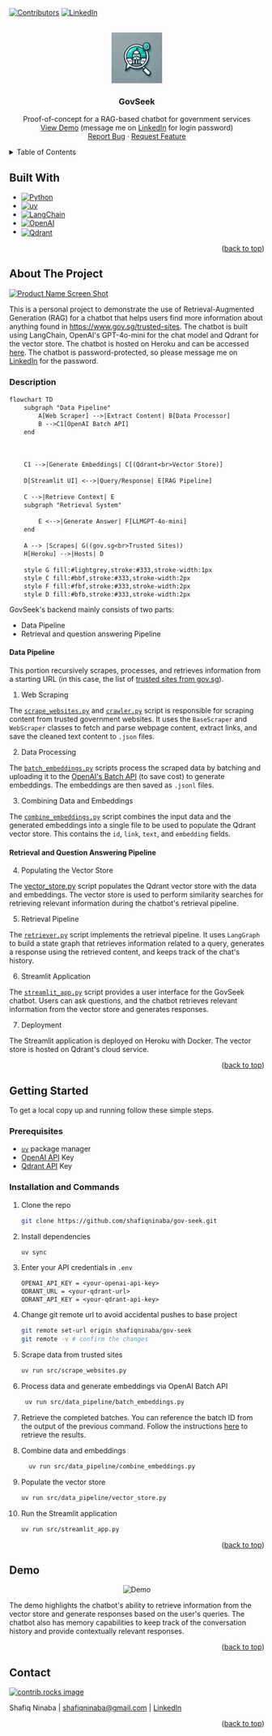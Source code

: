 <a id="readme-top"></a>
<!-- PROJECT SHIELDS -->
[![Contributors][contributors-shield]][contributors-url]
[![LinkedIn][linkedin-shield]][linkedin-url]

<!-- PROJECT LOGO -->
<br />
<div align="center">
  <a href="https://github.com/shafiqninaba/gov-seek">
    <img src="assets/images/logo.png" alt="Logo" width="100" height="100">
  </a>
<h3 align="center">GovSeek</h3>

  <p align="center">
    Proof-of-concept for a RAG-based chatbot for government services
    <br />
    <a href="https://gov-seek-e2a21ca71a09.herokuapp.com/">View Demo</a> (message me on <a href="https://linkedin.com/in/shafiq-ninaba">LinkedIn</a> for login password)
    <br>
    <a href="https://github.com/shafiqninaba/gov-seek/issues/new?labels=bug&template=bug-report---.md">Report Bug</a>
    &middot;
    <a href="https://github.com/shafiqninaba/gov-seek/issues/new?labels=enhancement&template=feature-request---.md">Request Feature</a>
  </p>
</div>

<!-- TABLE OF CONTENTS -->
<!-- TABLE OF CONTENTS -->
<details>
  <summary>Table of Contents</summary>
  <ol>
    <li>
    <a href="#built-with">Built With</a>
    </li>
    <li>
      <a href="#about-the-project">About The Project</a>
      <ul>
        <li><a href="#description">Description</a></li>
        <li><a href="#data-pipeline">Data Pipeline</a></li>
        <li><a href="#retrieval-and-question-answering-pipeline">Retrieval and Question Answering Pipeline</a></li>
      </ul>
    </li>
    <li>
      <a href="#getting-started">Getting Started</a>
      <ul>
        <li><a href="#prerequisites">Prerequisites</a></li>
        <li><a href="#installation-and-commands">Installation and Commands</a></li>
      </ul>
    </li>
    <li><a href="#usage">Usage</a></li>
    <li><a href="#demo">Demo</a></li>
    <li><a href="#contact">Contact</a></li>
  </ol>
</details>

## Built With

* [![Python][Python-img]][Python-url]
* [![uv][uv-img]][uv-url]
* [![LangChain][LangChain-img]][LangChain-url]
* [![OpenAI][openai-img]][openai-url]
* <a href="https://qdrant.tech/"><img src="https://raw.githubusercontent.com/qdrant/qdrant/master/docs/logo.svg" alt="Qdrant" width="80" height="24" style="vertical-align:middle"></a>


<p align="right">(<a href="#readme-top">back to top</a>)</p>

<!-- ABOUT THE PROJECT -->
## About The Project

[![Product Name Screen Shot][product-screenshot]](https://gov-seek-e2a21ca71a09.herokuapp.com/)

This is a personal project to demonstrate the use of Retrieval-Augmented Generation (RAG) for a chatbot that helps users find more information about anything found in https://www.gov.sg/trusted-sites. The chatbot is built using LangChain, OpenAI's GPT-4o-mini for the chat model and Qdrant for the vector store. The chatbot is hosted on Heroku and can be accessed [here](https://gov-seek-e2a21ca71a09.herokuapp.com/). The chatbot is password-protected, so please message me on [LinkedIn](https://linkedin.com/in/shafiq-ninaba) for the password.

### Description

```mermaid
flowchart TD
    subgraph "Data Pipeline"
        A[Web Scraper] -->|Extract Content| B[Data Processor]
        B -->C1[OpenAI Batch API]
    end



    C1 -->|Generate Embeddings| C[(Qdrant<br>Vector Store)]

    D[Streamlit UI] <-->|Query/Response| E[RAG Pipeline]

    C -->|Retrieve Context| E
    subgraph "Retrieval System"

        E <-->|Generate Answer| F[LLMGPT-4o-mini]
    end

    A --> |Scrapes| G((gov.sg<br>Trusted Sites))
    H[Heroku] -->|Hosts| D

    style G fill:#lightgrey,stroke:#333,stroke-width:1px
    style C fill:#bbf,stroke:#333,stroke-width:2px
    style F fill:#fbf,stroke:#333,stroke-width:2px
    style D fill:#bfb,stroke:#333,stroke-width:2px
```

GovSeek's backend mainly consists of two parts:
- Data Pipeline
- Retrieval and question answering Pipeline

#### Data Pipeline
This portion recursively scrapes, processes, and retrieves information from a starting URL (in this case, the list of [trusted sites from gov.sg](https://www.gov.sg/trusted-sites)).

1. Web Scraping

The [`scrape_websites.py`](src/scrape_websites.py) and [`crawler.py`](src/data_pipeline/crawler.py) script is responsible for scraping content from trusted government websites. It uses the `BaseScraper` and `WebScraper` classes to fetch and parse webpage content, extract links, and save the cleaned text content to `.json` files.

2. Data Processing

The [`batch_embeddings.py`](src/data_pipeline/batch_embeddings.py) scripts process the scraped data by batching and uploading it to the [OpenAI's Batch API](https://platform.openai.com/docs/guides/batch) (to save cost) to generate embeddings. The embeddings are then saved as `.jsonl` files.

3. Combining Data and Embeddings

The [`combine_embeddings.py`](src/data_pipeline/combine_embeddings.py) script combines the input data and the generated embeddings into a single file to be used to populate the Qdrant vector store. This contains the `id`, `link`, `text`, and `embedding` fields.

#### Retrieval and Question Answering Pipeline

4. Populating the Vector Store

The [vector_store.py](src/data_pipeline/vector_store.py) script populates the Qdrant vector store with the data and embeddings. The vector store is used to perform similarity searches for retrieving relevant information during the chatbot's retrieval pipeline.

5. Retrieval Pipeline

The [`retriever.py`](src/retrieval_pipeline/retriever.py) script implements the retrieval pipeline. It uses `LangGraph` to build a state graph that retrieves information related to a query, generates a response using the retrieved content, and keeps track of the chat's history.

6. Streamlit Application

The [`streamlit_app.py`](src/streamlit_app.py) script provides a user interface for the GovSeek chatbot. Users can ask questions, and the chatbot retrieves relevant information from the vector store and generates responses.

7. Deployment

The Streamlit application is deployed on Heroku with Docker. The vector store is hosted on Qdrant's cloud service.

<p align="right">(<a href="#readme-top">back to top</a>)</p>

<!-- GETTING STARTED -->
## Getting Started

To get a local copy up and running follow these simple steps.

### Prerequisites

- [`uv`](https://docs.astral.sh/uv/) package manager
- [OpenAI API](https://platform.openai.com/) Key
- [Qdrant API](https://qdrant.tech/) Key

### Installation and Commands

1. Clone the repo
   ```sh
   git clone https://github.com/shafiqninaba/gov-seek.git
   ```
2. Install dependencies
   ```sh
   uv sync
   ```
3. Enter your API credentials in `.env`
   ```
   OPENAI_API_KEY = <your-openai-api-key>
   QDRANT_URL = <your-qdrant-url>
   QDRANT_API_KEY = <your-qdrant-api-key>
   ```
4. Change git remote url to avoid accidental pushes to base project
   ```sh
   git remote set-url origin shafiqninaba/gov-seek
   git remote -v # confirm the changes
   ```
5. Scrape data from trusted sites
   ```sh
   uv run src/scrape_websites.py
   ```
6. Process data and generate embeddings via OpenAI Batch API
   ```sh
    uv run src/data_pipeline/batch_embeddings.py
    ```

7. Retrieve the completed batches. You can reference the batch ID from the output of the previous command. Follow the instructions [here](https://platform.openai.com/docs/guides/batch#5-retrieve-the-results) to retrieve the results.

8. Combine data and embeddings
    ```sh
      uv run src/data_pipeline/combine_embeddings.py
      ```
9. Populate the vector store
    ```sh
    uv run src/data_pipeline/vector_store.py
    ```
10. Run the Streamlit application
    ```sh
    uv run src/streamlit_app.py
    ```

<p align="right">(<a href="#readme-top">back to top</a>)</p>


<!-- DEMO -->
## Demo

<div align="center">
  <img src="assets/demo.gif" alt="Demo">
</div>

The demo highlights the chatbot's ability to retrieve information from the vector store and generate responses based on the user's queries. The chatbot also has memory capabilities to keep track of the conversation history and provide contextually relevant responses.

<p align="right">(<a href="#readme-top">back to top</a>)</p>

<!-- CONTACT -->
## Contact

<a href="https://github.com/shafiqninaba/gov-seek/graphs/contributors">
  <img src="https://contrib.rocks/image?repo=shafiqninaba/gov-seek" alt="contrib.rocks image" />
</a>

Shafiq Ninaba | shafiqninaba@gmail.com | [LinkedIn](https://linkedin.com/in/shafiq-ninaba)

<p align="right">(<a href="#readme-top">back to top</a>)</p>

<!-- MARKDOWN LINKS & IMAGES -->
<!-- https://www.markdownguide.org/basic-syntax/#reference-style-links -->
[contributors-shield]: https://img.shields.io/github/contributors/shafiqninaba/gov-seek.svg?style=for-the-badge
[contributors-url]: https://github.com/shafiqninaba/gov-seek/graphs/contributors
[forks-shield]: https://img.shields.io/github/forks/shafiqninaba/gov-seek.svg?style=for-the-badge
[forks-url]: https://github.com/shafiqninaba/gov-seek/network/members
[stars-shield]: https://img.shields.io/github/stars/shafiqninaba/gov-seek.svg?style=for-the-badge
[stars-url]: https://github.com/shafiqninaba/gov-seek/stargazers
[issues-shield]: https://img.shields.io/github/issues/shafiqninaba/gov-seek.svg?style=for-the-badge
[issues-url]: https://github.com/shafiqninaba/gov-seek/issues
[linkedin-shield]: https://img.shields.io/badge/-LinkedIn-black.svg?style=for-the-badge&logo=linkedin&colorB=555
[linkedin-url]: https://linkedin.com/in/shafiq-ninaba
[product-screenshot]: assets/images/screenshot.png
[LangChain-img]: https://img.shields.io/badge/LangChain-ffffff?logo=langchain&logoColor=green
[LangChain-url]: https://www.langchain.com/
[Python-img]: https://img.shields.io/badge/python-3670A0?style=for-the-badge&logo=python&logoColor=ffdd54
[Python-url]: https://www.python.org/
[uv-img]: https://img.shields.io/badge/uv-package%20manager-blueviolet
[uv-url]: https://docs.astral.sh/uv/
[openai-img]: https://shields.io/badge/-OpenAI-93f6ef?logo=openai
[openai-url]: https://platform.openai.com/
